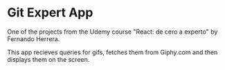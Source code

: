 # Git Expert App

One of the projects from the Udemy course "React: de cero a experto" by Fernando Herrera.

This app recieves queries for gifs, fetches them from Giphy.com and then displays them on the screen.
